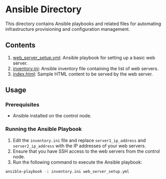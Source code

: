 # Ansible Directory

This directory contains Ansible playbooks and related files for automating infrastructure provisioning and configuration management.

## Contents

1. [web_server_setup.yml](./web_server_setup.yml): Ansible playbook for setting up a basic web server.
2. [inventory.ini](./inventory.ini): Ansible inventory file containing the list of web servers.
3. [index.html](./index.html): Sample HTML content to be served by the web server.

## Usage

### Prerequisites

- Ansible installed on the control node.

### Running the Ansible Playbook

1. Edit the `inventory.ini` file and replace `server1_ip_address` and `server2_ip_address` with the IP addresses of your web servers.
2. Ensure that you have SSH access to the web servers from the control node.
3. Run the following command to execute the Ansible playbook:

```bash
ansible-playbook -i inventory.ini web_server_setup.yml